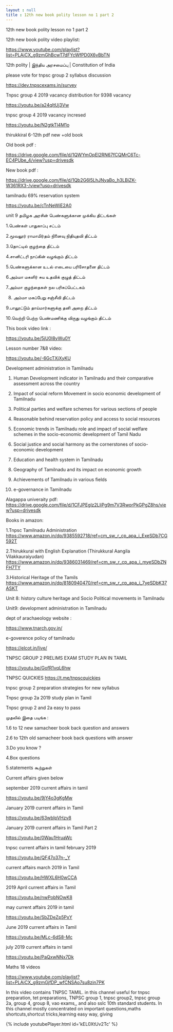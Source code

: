 ```yaml
---
layout : null
title : 12th new book polity lesson no 1 part 2
---
```


12th new book polity lesson no 1 part 2

12th new book polity video playlist:

https://www.youtube.com/playlist?list=PLAiCX_g9zmGhBcwT7dFYcWfPD0X6vBbTN

12th polity | இந்திய அரசமைப்பு | Constitution of India

please vote for tnpsc group 2 syllabus discussion

https://dev.tnpscexams.in/survey

Tnpsc group 4 2019 vacancy distribution for 9398 vacancy

https://youtu.be/a24qItUj3Vw

tnpsc group 4  2019 vacancy incresed

https://youtu.be/N2gtkTl4M1o

thirukkiral 6-12th pdf new +old book

Old book pdf :

https://drive.google.com/file/d/1QWYmOpEl2RN67fCQMrC6Tc-EC4PUbe_4/view?usp=drivesdk

New book pdf :

https://drive.google.com/file/d/1Qb2G6l5LhJNyaBo_h3LBiZK-W361RX3-/view?usp=drivesdk

tamilnadu 69% reservation system

https://youtu.be/cTnNeWiE2A0

unit 9 தமிழக அரசின் பெண்களுக்கான முக்கிய திட்டங்கள்

1.பெண்கள் பாதுகாப்பு சட்டம்

 2.மூவலூர் ராமாமிர்தம் நினைவு நிதியுதவி திட்டம் 

3.தொட்டில் குழந்தை திட்டம் 

4.சானிட்டரி நாப்கின் வழங்கும் திட்டம்  

5.பெண்களுக்கான உடல் எடையை பரிசோதனை திட்டம் 

6.அம்மா மகளிர் சுய உதவிக் குழுத் திட்டம் 

7.அம்மா குழந்தைகள் நல பரிசுப்பெட்டகம்

8. அம்மா மகப்பேறு சஞ்சீவி திட்டம் 

9.பாலூட்டும் தாய்மார்களுக்கு தனி அறை திட்டம்

 10.வெற்றி பெற்ற பெண்மணிக்கு விருது வழங்கும் திட்டம்

This book video link :

https://youtu.be/5jU0I8yWu0Y

Lesson number 7&8 video:

https://youtu.be/-6GcTXjXyKU

Development administration in Tamilnadu

1. Human Development indicator in Tamilnadu and their comparative assessment across the country

2. Impact of social reform Movement in socio economic development of Tamilnadu

3. Political parties and welfare schemes for various sections of people

4. Reasonable behind reservation policy and access to social resources

5. Economic trends in Tamilnadu role and impact of social welfare schemes in the socio-economic development of Tamil Nadu

6. Social justice and social harmony as the cornerstones of socio-economic development

7. Education and health system in Tamilnadu

8. Geography of Tamilnadu and its impact on economic growth

9. Achievements of Tamilnadu in various fields

10. e-governance in Tamilnadu

Alagappa univeraity pdf:
https://drive.google.com/file/d/1CFJPEglz2LliPg9m7V3RworPkGPgZ8hs/view?usp=drivesdk

Books in amazon:

1.Tnpsc Tamilnadu Administration https://www.amazon.in/dp/9385592718/ref=cm_sw_r_cp_apa_i_ExeSDb7CG592T

2.Thirukkural with English Explanation (Thirukkural Aangila Vilakkauraiyudan) https://www.amazon.in/dp/9386031469/ref=cm_sw_r_cp_apa_i_myeSDbZNFH7TY

3.Historical Heritage of the Tamils https://www.amazon.in/dp/8180940470/ref=cm_sw_r_cp_apa_i_7yeSDbK37ASKT

Unit 8: history culture heritage and Socio Political movements in Tamilnadu

Unit9: development administration in Tamilnadu

dept of arachaeology website :

https://www.tnarch.gov.in/

e-goverence policy of tamilnadu

https://elcot.in/live/


TNPSC GROUP 2 PRELIMS EXAM STUDY PLAN IN TAMIL

https://youtu.be/GofR1vqL6hw

TNPSC QUICKIES
https://t.me/tnpscquickies

tnpsc group 2 preparation strategies for new syllabus

Tnpsc group 2a 2019 study plan in Tamil

Tnpsc group 2 and 2a easy to pass

முதலில் இதை படிங்க :

1.6 to 12 new samacheer book back question and answers

2.6 to 12th old samacheer book back questions with answer

3.Do you know ?

4.Box questions

5.statements கூற்றுகள்

Current affairs given below 

september 2019 current affairs in tamil

https://youtu.be/9jY4o3gKgMw

January 2019 current affairs in Tamil

https://youtu.be/63wbIpVHzv8

January 2019 current affairs in Tamil Part 2

https://youtu.be/0Wau1HruaWc

tnpsc current affairs in tamil february 2019

https://youtu.be/QF47o37n-_Y

current affairs march 2019 in Tamil

https://youtu.be/HWXL6H0wCCA

2019 April current affairs in Tamil

https://youtu.be/nwPobNOwK8

may current affairs 2019 in tamil

https://youtu.be/SbZDeZp5PxY

June 2019 current affairs in Tamil

https://youtu.be/MLc-6dS8-Mc

july 2019 current affairs in tamil

https://youtu.be/PaQxwNNx7Dk

Maths 18 videos

https://www.youtube.com/playlist?list=PLAiCX_g9zmGjfDP_wfCNSAo7su8zin7PK

In this video contains TNPSC TAMIL. in this channel useful for tnpsc preparation, tet preparations, TNPSC group 1, tnpsc group2, tnpsc group 2a, group 4, group 8, vao exams,, and also sslc 10th standard students. In this channel mostly concentrated on important questions,maths shortcuts,shortcut tricks,learning easy way, giving



{% include youtubePlayer.html id='kEL0XtUv2Tc' %}
